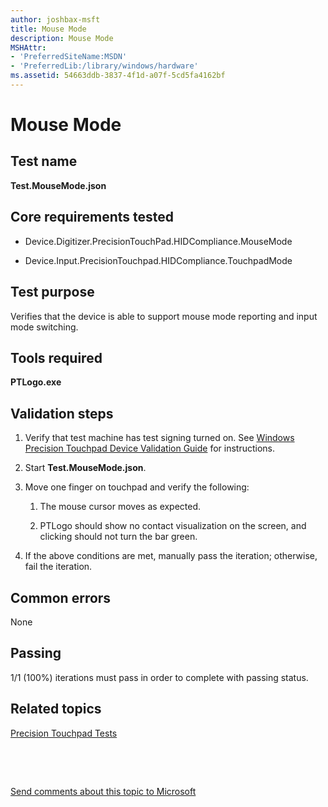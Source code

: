 ```yaml
---
author: joshbax-msft
title: Mouse Mode
description: Mouse Mode
MSHAttr:
- 'PreferredSiteName:MSDN'
- 'PreferredLib:/library/windows/hardware'
ms.assetid: 54663ddb-3837-4f1d-a07f-5cd5fa4162bf
---
```


# Mouse Mode


## Test name


**Test.MouseMode.json**

## Core requirements tested


-   Device.Digitizer.PrecisionTouchPad.HIDCompliance.MouseMode

-   Device.Input.PrecisionTouchpad.HIDCompliance.TouchpadMode

## Test purpose


Verifies that the device is able to support mouse mode reporting and input mode switching.

## Tools required


**PTLogo.exe**

## Validation steps


1.  Verify that test machine has test signing turned on. See [Windows Precision Touchpad Device Validation Guide](windows-precision-touchpad-device-validation-guide.md#gen) for instructions.

2.  Start **Test.MouseMode.json**.

3.  Move one finger on touchpad and verify the following:

    1.  The mouse cursor moves as expected.

    2.  PTLogo should show no contact visualization on the screen, and clicking should not turn the bar green.

4.  If the above conditions are met, manually pass the iteration; otherwise, fail the iteration.

## Common errors


None

## Passing


1/1 (100%) iterations must pass in order to complete with passing status.

## Related topics


[Precision Touchpad Tests](precision-touchpad-tests.md)

 

 

[Send comments about this topic to Microsoft](mailto:wsddocfb@microsoft.com?subject=Documentation%20feedback%20%5Bp_hck\p_hck%5D:%20Mouse%20Mode%20%20RELEASE:%20%284/27/2016%29&body=%0A%0APRIVACY%20STATEMENT%0A%0AWe%20use%20your%20feedback%20to%20improve%20the%20documentation.%20We%20don't%20use%20your%20email%20address%20for%20any%20other%20purpose,%20and%20we'll%20remove%20your%20email%20address%20from%20our%20system%20after%20the%20issue%20that%20you're%20reporting%20is%20fixed.%20While%20we're%20working%20to%20fix%20this%20issue,%20we%20might%20send%20you%20an%20email%20message%20to%20ask%20for%20more%20info.%20Later,%20we%20might%20also%20send%20you%20an%20email%20message%20to%20let%20you%20know%20that%20we've%20addressed%20your%20feedback.%0A%0AFor%20more%20info%20about%20Microsoft's%20privacy%20policy,%20see%20http://privacy.microsoft.com/default.aspx. "Send comments about this topic to Microsoft")





